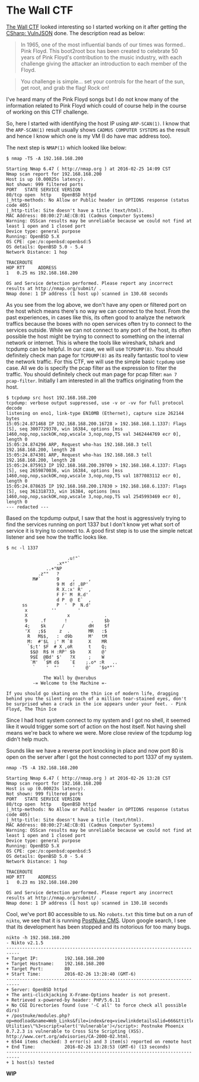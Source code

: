 # The Wall CTF

[The Wall CTF](https://www.vulnhub.com/entry/the-wall-1,130/) looked interesting so I started working on it after getting the [CSharp: VulnJSON](csharp-vulnjson.md) done. The description read as below:

> In 1965, one of the most influential bands of our times was formed.. Pink Floyd. This boot2root box has been created to celebrate 50 years of Pink Floyd's contribution to the music industry, with each challenge giving the attacker an introduction to each member of the Floyd.

> You challenge is simple... set your controls for the heart of the sun, get root, and grab the flag! Rock on!

I've heard many of the Pink Floyd songs but I do not know many of the information related to Pink Floyd which could of course help in the course of working on this CTF challenge.

So, here I started with identifying the host IP using `ARP-SCAN(1)`. I know that the `ARP-SCAN(1)` result usually shows `CADMUS COMPUTER SYSTEMS` as the result and hence I know which one is my VM (I do have mac address too).

The next step is `NMAP(1)` which looked like below:

```shell
$ nmap -T5 -A 192.168.168.200

Starting Nmap 6.47 ( http://nmap.org ) at 2016-02-25 14:09 CST
Nmap scan report for 192.168.168.200
Host is up (0.00025s latency).
Not shown: 999 filtered ports
PORT   STATE SERVICE VERSION
80/tcp open  http    OpenBSD httpd
|_http-methods: No Allow or Public header in OPTIONS response (status code 405)
|_http-title: Site doesn't have a title (text/html).
MAC Address: 08:00:27:AE:CB:01 (Cadmus Computer Systems)
Warning: OSScan results may be unreliable because we could not find at least 1 open and 1 closed port
Device type: general purpose
Running: OpenBSD 5.X
OS CPE: cpe:/o:openbsd:openbsd:5
OS details: OpenBSD 5.0 - 5.4
Network Distance: 1 hop

TRACEROUTE
HOP RTT     ADDRESS
1   0.25 ms 192.168.168.200

OS and Service detection performed. Please report any incorrect results at http://nmap.org/submit/ .
Nmap done: 1 IP address (1 host up) scanned in 130.68 seconds
```

As you see from the log above, we don't have any open or filtered port on the host which means there's no way we can connect to the host. From the past experiences, in cases like this, its often good to analyze the network traffics because the boxes with no open services often try to connect to the services outside. While we can not connect to any port of the host, its often possible the host might be trying to connect to something on the internal network or internet. This is where the tools like wireshark, tshark and tcpdump can be helpful. In our case, we will use `TCPDUMP(8)`. You should definitely check man page for `TCPDUMP(8)` as its really fantastic tool to view the network traffic. For this CTF, we will use the simple basic `tcpdump` use case. All we do is specify the pcap filter as the expression to filter the traffic. You should definitely check out man page for pcap filter: `man 7 pcap-filter`. Initially I am interested in all the traffics originating from the host.

```shell
$ tcpdump src host 192.168.168.200
tcpdump: verbose output suppressed, use -v or -vv for full protocol decode
listening on eno1, link-type EN10MB (Ethernet), capture size 262144 bytes
15:05:24.871468 IP 192.168.168.200.16728 > 192.168.168.1.1337: Flags [S], seq 3007729370, win 16384, options [mss 1460,nop,nop,sackOK,nop,wscale 3,nop,nop,TS val 3462444769 ecr 0], length 0
15:05:24.874296 ARP, Request who-has 192.168.168.3 tell 192.168.168.200, length 28
15:05:24.874301 ARP, Request who-has 192.168.168.3 tell 192.168.168.200, length 28
15:05:24.875913 IP 192.168.168.200.39709 > 192.168.168.4.1337: Flags [S], seq 2659870036, win 16384, options [mss 1460,nop,nop,sackOK,nop,wscale 3,nop,nop,TS val 1877083112 ecr 0], length 0
15:05:24.878635 IP 192.168.168.200.17830 > 192.168.168.6.1337: Flags [S], seq 361318733, win 16384, options [mss 1460,nop,nop,sackOK,nop,wscale 3,nop,nop,TS val 2545993469 ecr 0], length 0
--- redacted ---
```

Based on the tcpdump output, I saw that the host is aggressively trying to find the services running on port 1337 but I don't know yet what sort of service it is trying to connect to. A good first step is to use the simple netcat listener and see how the traffic looks like.

```shell
$ nc -l 1337

                       .u!"`
                   .x*"`
               ..+"NP
            .z""   ?
          M#`      9     ,     ,
                   9 M  d! ,8P'
                   R X.:x' R'  ,
                   F F' M  R.d'
                   d P  @  E`  ,
      ss           P  '  P  N.d'
       x         ''        '
       X               x             .
       9     .f       !         .    $b
       4;    $k      /         dH    $f
       'X   ;$$     z  .       MR   :$
        R   M$$,   :  d9b      M'   tM
        M:  #'$L  ;' M `8      X    MR
        `$;t' $F  # X ,oR      t    Q;
         $$@  R$ H :RP' $b     X    @'
         9$E  @Bd' $'   ?X     ;    W
         `M'  `$M d$    `E    ;.o* :R   ..
          `    '  "'     '    @'   '$o*"'   

              The Wall by @xerubus
          -= Welcome to the Machine =-

If you should go skating on the thin ice of modern life, dragging behind you the silent reproach of a million tear-stained eyes, don't be surprised when a crack in the ice appears under your feet. - Pink Floyd, The Thin Ice
```

Since I had host system connect to my system and I got no shell, it seemed like it would trigger some sort of action on the host itself. Not having shell means we're back to where we were. More close review of the tcpdump log didn't help much.

Sounds like we have a reverse port knocking in place and now port 80 is open on the server after I got the host connected to port 1337 of my system.

```shell
nmap -T5 -A 192.168.168.200

Starting Nmap 6.47 ( http://nmap.org ) at 2016-02-26 13:28 CST
Nmap scan report for 192.168.168.200
Host is up (0.00023s latency).
Not shown: 999 filtered ports
PORT   STATE SERVICE VERSION
80/tcp open  http    OpenBSD httpd
|_http-methods: No Allow or Public header in OPTIONS response (status code 405)
|_http-title: Site doesn't have a title (text/html).
MAC Address: 08:00:27:AE:CB:01 (Cadmus Computer Systems)
Warning: OSScan results may be unreliable because we could not find at least 1 open and 1 closed port
Device type: general purpose
Running: OpenBSD 5.X
OS CPE: cpe:/o:openbsd:openbsd:5
OS details: OpenBSD 5.0 - 5.4
Network Distance: 1 hop

TRACEROUTE
HOP RTT     ADDRESS
1   0.23 ms 192.168.168.200

OS and Service detection performed. Please report any incorrect results at http://nmap.org/submit/ .
Nmap done: 1 IP address (1 host up) scanned in 130.18 seconds
```

Cool, we've port 80 accessible to us. No `robots.txt` this time but on a run of `nikto`, we see that it is running [PostNuke CMS](http://www.postnuke.com/module-Content-view-pid-6.html). Upon google search, I see that its development has been stopped and its notorious for too many bugs.

```shell
nikto -h 192.168.168.200
- Nikto v2.1.5
---------------------------------------------------------------------------
+ Target IP:          192.168.168.200
+ Target Hostname:    192.168.168.200
+ Target Port:        80
+ Start Time:         2016-02-26 13:28:40 (GMT-6)
---------------------------------------------------------------------------
+ Server: OpenBSD httpd
+ The anti-clickjacking X-Frame-Options header is not present.
+ Retrieved x-powered-by header: PHP/5.6.11
+ No CGI Directories found (use '-C all' to force check all possible dirs)
+ /postnuke/modules.php?op=modload&name=Web_Links&file=index&req=viewlinkdetails&lid=666&ttitle=Mocosoft Utilities\"%3<script>alert('Vulnerable')</script>: Postnuke Phoenix 0.7.2.3 is vulnerable to Cross Site Scripting (XSS). http://www.cert.org/advisories/CA-2000-02.html.
+ 6544 items checked: 3 error(s) and 3 item(s) reported on remote host
+ End Time:           2016-02-26 13:28:53 (GMT-6) (13 seconds)
---------------------------------------------------------------------------
+ 1 host(s) tested
```

**WIP**

